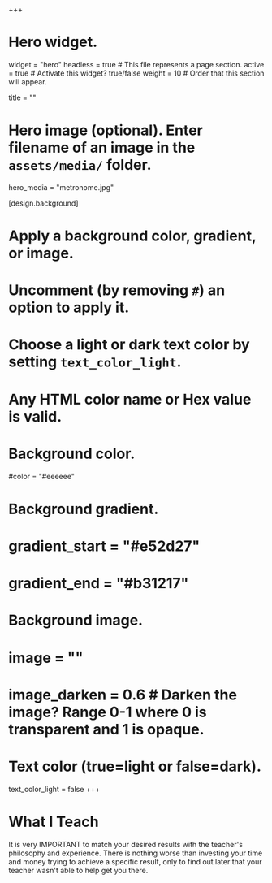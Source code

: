 +++
# Hero widget.
widget = "hero"
headless = true  # This file represents a page section.
active = true  # Activate this widget? true/false
weight = 10  # Order that this section will appear.

title = ""

# Hero image (optional). Enter filename of an image in the `assets/media/` folder.
hero_media = "metronome.jpg"

[design.background]
  # Apply a background color, gradient, or image.
  #   Uncomment (by removing `#`) an option to apply it.
  #   Choose a light or dark text color by setting `text_color_light`.
  #   Any HTML color name or Hex value is valid.

  # Background color.
  #color = "#eeeeee"

  # Background gradient.
  # gradient_start = "#e52d27"
  # gradient_end = "#b31217"

  # Background image.
  # image = ""
  # image_darken = 0.6  # Darken the image? Range 0-1 where 0 is transparent and 1 is opaque.

  # Text color (true=light or false=dark).
  text_color_light = false
+++

# What I Teach

It is very IMPORTANT to match your desired results with the teacher's philosophy and experience. There is nothing worse than investing your time and money trying to achieve a specific result, only to find out later that your teacher wasn't able to help get you there.
